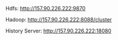 Hdfs: http://157.90.226.222:9870

Hadoop: http://157.90.226.222:8088/cluster

History Server: http://157.90.226.222:18080
